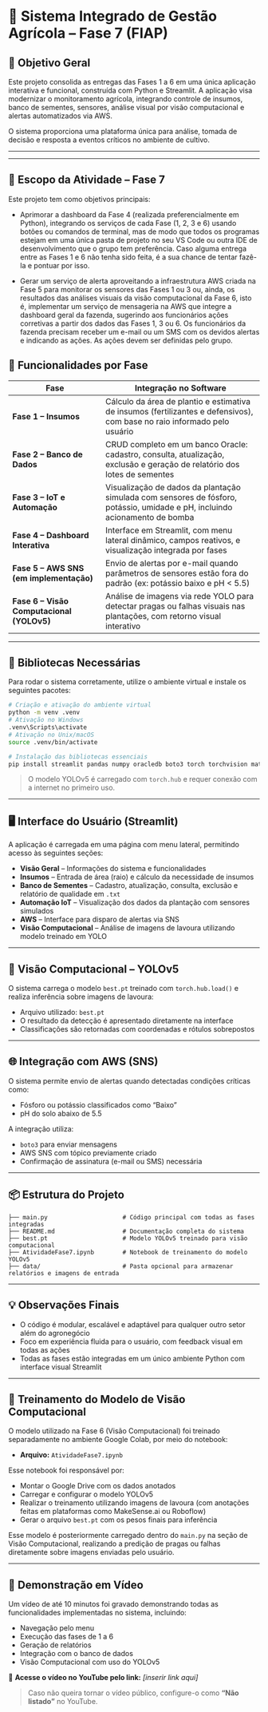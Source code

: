 # 🌾 Sistema Integrado de Gestão Agrícola – Fase 7 (FIAP)

## 📌 Objetivo Geral

Este projeto consolida as entregas das Fases 1 a 6 em uma única aplicação interativa e funcional, construída com Python e Streamlit. A aplicação visa modernizar o monitoramento agrícola, integrando controle de insumos, banco de sementes, sensores, análise visual por visão computacional e alertas automatizados via AWS.

O sistema proporciona uma plataforma única para análise, tomada de decisão e resposta a eventos críticos no ambiente de cultivo.

---


---

## 🎯 Escopo da Atividade – Fase 7

Este projeto tem como objetivos principais:

- Aprimorar a dashboard da Fase 4 (realizada preferencialmente em Python), integrando os serviços de cada Fase (1, 2, 3 e 6)
  usando botões ou comandos de terminal, mas de modo que todos os programas estejam em uma única pasta de projeto no seu
  VS Code ou outra IDE de desenvolvimento que o grupo tem preferência. Caso alguma entrega entre as Fases 1 e 6 não tenha
  sido feita, é a sua chance de tentar fazê-la e pontuar por isso.

- Gerar um serviço de alerta aproveitando a infraestrutura AWS criada na Fase 5 para monitorar os sensores das Fases 1 ou 3
  ou, ainda, os resultados das análises visuais da visão computacional da Fase 6, isto é, implementar um serviço de mensageria
  na AWS que integre a dashboard geral da fazenda, sugerindo aos funcionários ações corretivas a partir dos dados das Fases 1, 3 ou 6.
  Os funcionários da fazenda precisam receber um e-mail ou um SMS com os devidos alertas e indicando as ações. As ações devem
  ser definidas pelo grupo.


## 🔄 Funcionalidades por Fase

| Fase | Integração no Software |
|------|-------------------------|
| **Fase 1 – Insumos** | Cálculo da área de plantio e estimativa de insumos (fertilizantes e defensivos), com base no raio informado pelo usuário |
| **Fase 2 – Banco de Dados** | CRUD completo em um banco Oracle: cadastro, consulta, atualização, exclusão e geração de relatório dos lotes de sementes |
| **Fase 3 – IoT e Automação** | Visualização de dados da plantação simulada com sensores de fósforo, potássio, umidade e pH, incluindo acionamento de bomba |
| **Fase 4 – Dashboard Interativa** | Interface em Streamlit, com menu lateral dinâmico, campos reativos, e visualização integrada por fases |
| **Fase 5 – AWS SNS (em implementação)** | Envio de alertas por e-mail quando parâmetros de sensores estão fora do padrão (ex: potássio baixo e pH < 5.5) |
| **Fase 6 – Visão Computacional (YOLOv5)** | Análise de imagens via rede YOLO para detectar pragas ou falhas visuais nas plantações, com retorno visual interativo |

---

## 🧰 Bibliotecas Necessárias

Para rodar o sistema corretamente, utilize o ambiente virtual e instale os seguintes pacotes:

```bash
# Criação e ativação do ambiente virtual
python -m venv .venv
# Ativação no Windows
.venv\Scripts\activate
# Ativação no Unix/macOS
source .venv/bin/activate

# Instalação das bibliotecas essenciais
pip install streamlit pandas numpy oracledb boto3 torch torchvision matplotlib
```

> O modelo YOLOv5 é carregado com `torch.hub` e requer conexão com a internet no primeiro uso.

---

## 🖥️ Interface do Usuário (Streamlit)

A aplicação é carregada em uma página com menu lateral, permitindo acesso às seguintes seções:

- **Visão Geral** – Informações do sistema e funcionalidades
- **Insumos** – Entrada de área (raio) e cálculo da necessidade de insumos
- **Banco de Sementes** – Cadastro, atualização, consulta, exclusão e relatório de qualidade em `.txt`
- **Automação IoT** – Visualização dos dados da plantação com sensores simulados
- **AWS** – Interface para disparo de alertas via SNS
- **Visão Computacional** – Análise de imagens de lavoura utilizando modelo treinado em YOLO

---

## 🤖 Visão Computacional – YOLOv5

O sistema carrega o modelo `best.pt` treinado com `torch.hub.load()` e realiza inferência sobre imagens de lavoura:

- Arquivo utilizado: `best.pt`
- O resultado da detecção é apresentado diretamente na interface
- Classificações são retornadas com coordenadas e rótulos sobrepostos

---

## 🌐 Integração com AWS (SNS)

O sistema permite envio de alertas quando detectadas condições críticas como:

- Fósforo ou potássio classificados como “Baixo”
- pH do solo abaixo de 5.5

A integração utiliza:

- `boto3` para enviar mensagens
- AWS SNS com tópico previamente criado
- Confirmação de assinatura (e-mail ou SMS) necessária

---

## 📦 Estrutura do Projeto

```
├── main.py                     # Código principal com todas as fases integradas
├── README.md                   # Documentação completa do sistema
├── best.pt                     # Modelo YOLOv5 treinado para visão computacional
├── AtividadeFase7.ipynb        # Notebook de treinamento do modelo YOLOv5
├── data/                       # Pasta opcional para armazenar relatórios e imagens de entrada
```

---

## 💡 Observações Finais

- O código é modular, escalável e adaptável para qualquer outro setor além do agronegócio
- Foco em experiência fluida para o usuário, com feedback visual em todas as ações
- Todas as fases estão integradas em um único ambiente Python com interface visual Streamlit

---

## 🧠 Treinamento do Modelo de Visão Computacional

O modelo utilizado na Fase 6 (Visão Computacional) foi treinado separadamente no ambiente Google Colab, por meio do notebook:

- **Arquivo:** `AtividadeFase7.ipynb`

Esse notebook foi responsável por:
- Montar o Google Drive com os dados anotados
- Carregar e configurar o modelo YOLOv5
- Realizar o treinamento utilizando imagens de lavoura (com anotações feitas em plataformas como MakeSense.ai ou Roboflow)
- Gerar o arquivo `best.pt` com os pesos finais para inferência

Esse modelo é posteriormente carregado dentro do `main.py` na seção de Visão Computacional, realizando a predição de pragas ou falhas diretamente sobre imagens enviadas pelo usuário.

---

## 🎥 Demonstração em Vídeo

Um vídeo de até 10 minutos foi gravado demonstrando todas as funcionalidades implementadas no sistema, incluindo:

- Navegação pelo menu
- Execução das fases de 1 a 6
- Geração de relatórios
- Integração com o banco de dados
- Visão Computacional com uso do YOLOv5

🔗 **Acesse o vídeo no YouTube pelo link:** _[inserir link aqui]_

> Caso não queira tornar o vídeo público, configure-o como **“Não listado”** no YouTube.

